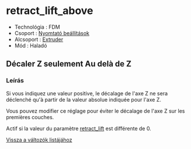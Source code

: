 # retract\_lift\_above

* Technológia : FDM
* Csoport : [Nyomtató beállítások](../../beallitasok/printer_settings.md)
* Alcsoport : [Extruder](../../beallitasok/printer_settings.md#extrudeuse)
* Mód : Haladó

## Décaler Z seulement Au delà de Z

### Leírás

Si vous indiquez une valeur positive, le décalage de l'axe Z ne sera déclenché qu'à partir de la valeur absolue indiquée pour l'axe Z.

Vous pouvez modifier ce réglage pour éviter le décalage de l'axe Z sur les premières couches.

Actif si la valeur du paramètre [retract\_lift](retract_lift.md) est différente de 0.

[Vissza a változók listájához](/)

